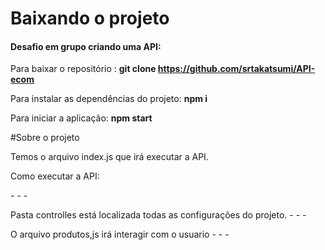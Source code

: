 # Baixando o projeto

<h4>Desafio em grupo criando uma API:</h4>

Para baixar o repositório : <b>git clone https://github.com/srtakatsumi/API-ecom </b>

Para instalar as dependências do projeto: <b>npm i</b>

Para iniciar a aplicação: <b>npm start </b>


#Sobre o projeto

Temos o arquivo index.js que irá executar a API.

<p>Como executar a API:</p>
      - 
      -
      -
      
 Pasta controlles está localizada todas as configurações do projeto.
      - 
      -
      -
 
 O arquivo produtos,js irá interagir com o usuario 
      - 
      -
      -
